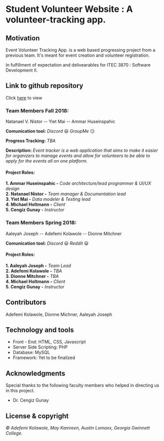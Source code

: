 


# Student Volunteer Website : A volunteer-tracking app.

## Motivation
Event Volunteer Tracking App. is a web based progressing project from a previous team. It's meant for event creation and volunteer registration.

In fulfillment of expectation and delivearables for ITEC 3870 : Software Development II.

## Link to github repository

Click [here][] to view 

### Team Members Fall 2018:
  Natanael V. Nistor -- Yiet Mai -- Ammar Huseinspahic
  
  **Comunication tool:** _Discord_ :smiley: _GroupMe_ :smirk: 
 

**Progress Tracking:**  _TBA_

 **Description:**
_Event tracker is a web application that aims to make it easier for organizers to manage events and allow for volunteers to be able to apply for the events all on one platform._

#### Project Roles:
**1. Ammar Huseinspahic -** _Code architecture/lead programmer & UI/UX design_   
 **2. Natanael Nistor -** _Team manager & Documentation lead_   
 **3. Yiet Mai -** _Data modeler & Testing lead_   
 **4. Michael Holtmann -** _Client_   
 **5. Cengiz Gunay -** _Instructor_

### Team Members Spring 2018:
  Aaleyah Joseph -- Adefemi Kolawole -- Dionne Mitchner

  **Comunication tool:** _Discord_ :smiley:  _Reddit_ :smiley: 
    

#### Project Roles:
**1. Aaleyah Joseph -** _Team Lead_   
 **2. Adefemi Kolawole -** _TBA_   
 **3. Dionne Mitchner -** _TBA_   
 **4. Michael Holtmann -** _Client_   
 **5. Cengiz Gunay -** _Instructor_




[comment]: #---
## Contributors
 Adefemi Kolawole, Dionne Michner, Aaleyah Joseph

[comment]: #---

## Technology and tools
 * Front - End: HTML, CSS, Javascript
 * Server Side Scripting: PHP
 * Database: MySQL
 * Framework: Yet to be finalized

## Acknowledgments
Special thanks to the following faculty members who helped in directing us in this project.
 *  Dr. Cengiz Gunay
 



## License & copyright

*© Adefemi Kolawole, May Kamreen, Austin Lomaxx, Georgia Gwinnett College.*

[comment]: # (the following are footnotes and links)

[here]: https://github.com/soft-eng-practicum/event-tracker "Link to Repository"
[displayA]: https://github.com/ElijahKolawole/Whack_an_animal/blob/master/data/displayA.PNG  "Load Game Image"
[displayB]: https://github.com/ElijahKolawole/Whack_an_animal/blob/master/data/displayB.PNG  "Game UI Image"










